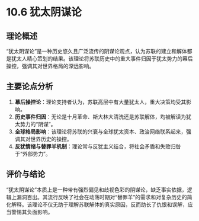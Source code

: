 # 10.6 犹太阴谋论

## 理论概述
“犹太阴谋论”是一种历史悠久且广泛流传的阴谋论观点，认为苏联的建立和解体都是犹太人精心策划的结果。该理论将苏联历史中的重大事件归因于犹太势力的幕后操控，强调其对世界格局的深远影响。

## 主要论点分析
1. **幕后操控论**：理论支持者认为，苏联高层中有大量犹太人，重大决策均受其影响。
2. **历史事件归因**：无论是十月革命、斯大林大清洗还是苏联解体，均被解读为犹太势力的“阴谋”。
3. **全球格局影响**：该理论将苏联的兴衰与全球犹太资本、政治网络联系起来，强调其对世界历史的操控。
4. **反犹情绪与替罪羊机制**：理论常与反犹主义结合，将社会矛盾和失败归咎于“外部势力”。

## 评价与结论
“犹太阴谋论”本质上是一种带有强烈偏见和歧视色彩的阴谋论，缺乏事实依据，逻辑上漏洞百出。其流行反映了社会在动荡时期对“替罪羊”的需求和对复杂历史的简化解释。该理论不仅无助于理解苏联解体的真实原因，反而助长了仇恨和误解，应当警惕其负面影响。